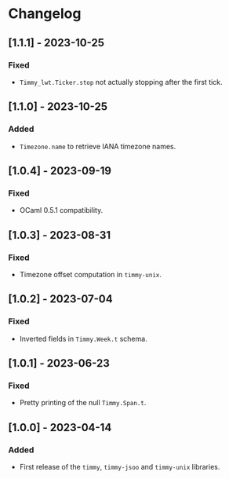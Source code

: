 # Changelog

## [1.1.1] - 2023-10-25

### Fixed

- `Timmy_lwt.Ticker.stop` not actually stopping after the first tick.

## [1.1.0] - 2023-10-25

### Added

- `Timezone.name` to retrieve IANA timezone names.

## [1.0.4] - 2023-09-19

### Fixed

- OCaml 0.5.1 compatibility.

## [1.0.3] - 2023-08-31

### Fixed

- Timezone offset computation in `timmy-unix`.

## [1.0.2] - 2023-07-04

### Fixed

- Inverted fields in `Timmy.Week.t` schema.

## [1.0.1] - 2023-06-23

### Fixed

- Pretty printing of the null `Timmy.Span.t`.

## [1.0.0] - 2023-04-14

### Added

- First release of the `timmy`, `timmy-jsoo` and `timmy-unix` libraries.
